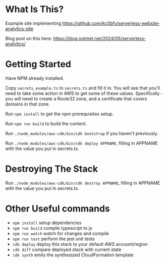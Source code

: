 # What Is This?

Example site implementing https://github.com/kc0bfv/serverless-website-analytics-site

Blog post on this here: https://blog.notmet.net/2024/05/serverless-analytics/

# Getting Started

Have NPM already installed.

Copy `secrets_example.ts` to `secrets.ts` and fill it in.  You will see that you'll need to take some action in AWS to get some of these values.  Specifically - you will need to create a Route32 zone, and a certificate that covers domains in that zone.

Run `npm install` to get the npm prerequisites setup.

Run `npm run build` to build the content.

Run `./node_modules/aws-cdk/bin/cdk bootstrap` if you haven't previously.

Run `./node_modules/aws-cdk/bin/cdk deploy APPNAME`, filling in APPNAME with the value you put in secrets.ts.

# Destroying The Stack

Run `./node_modules/aws-cdk/bin/cdk destroy APPNAME`, filling in APPNAME with the value you put in secrets.ts.

# Other Useful commands

* `npm install`     setup dependencies
* `npm run build`   compile typescript to js
* `npm run watch`   watch for changes and compile
* `npm run test`    perform the jest unit tests
* `cdk deploy`      deploy this stack to your default AWS account/region
* `cdk diff`        compare deployed stack with current state
* `cdk synth`       emits the synthesized CloudFormation template

